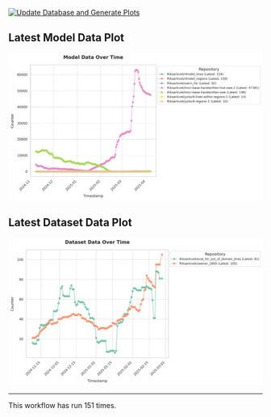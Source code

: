[![Update Database and Generate Plots](https://github.com/Borg93/hf_stats/actions/workflows/scrape_plot.yaml/badge.svg)](https://github.com/Borg93/hf_stats/actions/workflows/scrape_plot.yaml)

## Latest Model Data Plot

[![Model Data Plot](plots/model_data_plot.png)](https://github.com/Borg93/hf_stats/blob/main/plots/model_data_plot.png)

## Latest Dataset Data Plot

[![Dataset Data Plot](plots/dataset_data_plot.png)](https://github.com/Borg93/hf_stats/blob/main/plots/dataset_data_plot.png)
___

This workflow has run 151 times.
